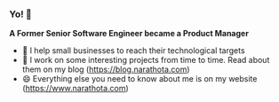 ### Yo! 👋

**A Former Senior Software Engineer became a Product Manager**

- 🔭 I help small businesses to reach their technological targets
- 🌱 I work on some interesting projects from time to time. Read about them on my blog (https://blog.narathota.com)
- 😄 Everything else you need to know about me is on my website (https://www.narathota.com)

<!--
**narathota/narathota** is a ✨ _special_ ✨ repository because its `README.md` (this file) appears on your GitHub profile.

Here are some ideas to get you started:

- 🔭 I’m currently working on ...
- 🌱 I’m currently learning ...
- 👯 I’m looking to collaborate on ...
- 🤔 I’m looking for help with ...
- 💬 Ask me about ...
- 📫 How to reach me: ...
- 😄 Pronouns: ...
- ⚡ Fun fact: ...
-->

